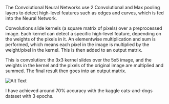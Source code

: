 The Convolutional Neural Networks use 2 Convolutional and Max pooling layers to detect high-level features such as edges and curves,
which is fed into the Neural Network. 

Convolutions slide kernels (a square matrix of pixels) over a preprocessed image. Each kernel can detect a specific
high-level feature, depending on the weights of the pixels in it. An elementwise multiplication 
and sum is performed, which means each pixel in the image is multiplied by the weight/pixel in the kernel. This is then added to an output matrix. 

This is convolution: the 3x3 kernel slides over the 5x5 image, and the weights in the kernel and the pixels of the original image are multiplied and summed.
The final result then goes into an output matrix. 

![Alt Text](https://media.giphy.com/media/i4NjAwytgIRDW/giphy.gif)


I have achieved around 70% accuracy with the kaggle cats-and-dogs dataset with 3 epochs.